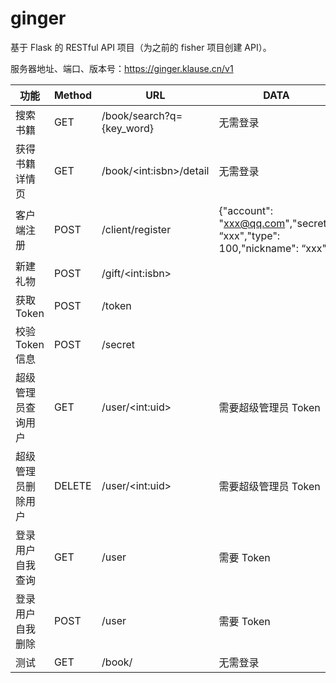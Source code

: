 # ginger
基于 Flask 的 RESTful API 项目（为之前的 fisher 项目创建 API）。



服务器地址、端口、版本号：https://ginger.klause.cn/v1

| 功能               | Method | URL                       | DATA                                                         |
| ------------------ | ------ | ------------------------- | ------------------------------------------------------------ |
| 搜索书籍           | GET    | /book/search?q={key_word} | 无需登录                                                     |
| 获得书籍详情页     | GET    | /book/\<int:isbn\>/detail | 无需登录                                                     |
| 客户端注册         | POST   | /client/register          | {"account": "xxx@qq.com","secret": “xxx","type": 100,"nickname": “xxx" } |
| 新建礼物           | POST   | /gift/\<int:isbn\>        |                                                              |
| 获取 Token         | POST   | /token                    |                                                              |
| 校验 Token 信息    | POST   | /secret                   |                                                              |
| 超级管理员查询用户 | GET    | /user/\<int:uid\>         | 需要超级管理员 Token                                         |
| 超级管理员删除用户 | DELETE | /user/\<int:uid\>         | 需要超级管理员 Token                                         |
| 登录用户自我查询   | GET    | /user                     | 需要 Token                                                   |
| 登录用户自我删除   | POST   | /user                     | 需要 Token                                                   |
| 测试               | GET    | /book/                    | 无需登录                                                     |

